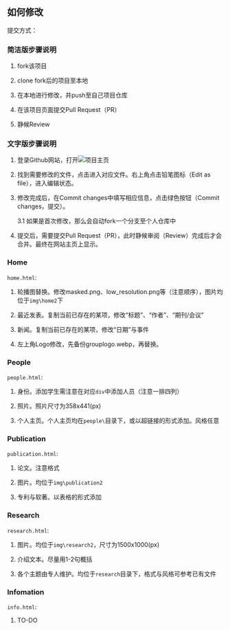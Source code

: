 ## 如何修改

提交方式：

### 简洁版步骤说明

1. fork该项目

2. clone fork后的项目至本地

3. 在本地进行修改，并push至自己项目仓库

4. 在该项目页面提交Pull Request（PR）

5. 静候Review

### 文字版步骤说明

1. 登录Github网站，打开![项目主页](https://github.com/wnma3mz/Lab_Page)

2. 找到需要修改的文件，点击进入对应文件。右上角点击铅笔图标（Edit as file），进入编辑状态。

3. 修改完成后，在Commit changes中填写相应信息，点击绿色按钮（Commit changes，提交）。
    
    3.1 如果是首次修改，那么会自动fork一个分支至个人仓库中

4. 提交后，需要提交Pull Request（PR），此时静候审阅（Review）完成后才会合并。最终在网站主页上显示。


### Home

`home.html`: 

1. 轮播图替换。修改masked.png、low_resolution.png等（注意顺序），图片均位于`img\home2`下

2. 最近发表。复制当前已存在的某项，修改“标题”、“作者”、“期刊/会议”

3. 新闻。复制当前已存在的某项，修改“日期”与事件

4. 左上角Logo修改，先备份grouplogo.webp，再替换。

### People

`people.html`:

1. 身份。添加学生需注意在对应`div`中添加人员（注意一排四列）

2. 照片。照片尺寸为358x441(px)

3. 个人主页。个人主页均在`people\`目录下，或以超链接的形式添加。风格任意

### Publication

`publication.html`:

1. 论文。注意格式

2. 图片。均位于`img\publication2`

3. 专利与软著。以表格的形式添加

### Research

`research.html`:

1. 图片。均位于`img\research2`，尺寸为1500x1000(px)

2. 介绍文本。尽量用1-2句概括

3. 各个主题由专人维护。均位于`research`目录下，格式与风格可参考已有文件

### Infomation

`info.html`:

1. TO-DO